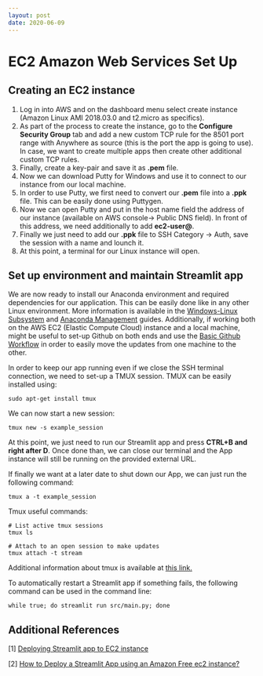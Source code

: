 ```yaml
---
layout: post
date: 2020-06-09
---
```


# EC2 Amazon Web Services Set Up

## Creating an EC2 instance

1. Log in into AWS and on the dashboard menu select create instance (Amazon Linux AMI 2018.03.0 and t2.micro as specifics).
2. As part of the process to create the instance, go to the **Configure Security Group** tab and add a new custom TCP rule for the 8501 port range with Anywhere as source (this is the port the app is going to use). In case, we want to create multiple apps then create other additional custom TCP rules.
3. Finally, create a key-pair and save it as **.pem** file.
4. Now we can download Putty for Windows and use it to connect to our instance from our local machine.
5. In order to use Putty, we first need to convert our **.pem** file into a **.ppk** file. This can be easily done using Puttygen.
6. Now we can open Putty and put in the host name field the address of our instance (available on AWS console-> Public DNS field). In front of this address, we need additionally to add **ec2-user@**.
7. Finally we just need to add our **.ppk** file to SSH Category -> Auth, save the session with a name and lounch it.
8. At this point, a terminal for our Linux instance will open.

## Set up environment and maintain Streamlit app

We are now ready to install our Anaconda environment and required dependencies for our application. This can be easily done like in any other Linux environment. More information is available in the [Windows-Linux Subsystem](https://pierpaolo28.github.io/blog/tips/Windows-Linux-Subsystem/) and [Anaconda Management](https://pierpaolo28.github.io/blog/tips/Anaconda-Management/) guides. Additionally, if working both on the AWS EC2 (Elastic Compute Cloud) instance and a local machine, might be useful to set-up Github on both ends and use the [Basic Github Workflow](https://pierpaolo28.github.io/blog/tips/Basic-Git-Workflow/) in order to easily move the updates from one machine to the other.

In order to keep our app running even if we close the SSH terminal connection, we need to set-up a TMUX session. TMUX can be easily installed using:

```
sudo apt-get install tmux
```

We can now start a new session:

```
tmux new -s example_session
```

At this point, we just need to run our Streamlit app and press **CTRL+B and right after D**. Once done than, we can close our terminal and the App instance will still be running on the provided external URL.

If finally we want at a later date to shut down our App, we can just run the following command:

```
tmux a -t example_session
```

Tmux useful commands:

```
# List active tmux sessions
tmux ls

# Attach to an open session to make updates
tmux attach -t stream
```


Additional information about tmux is available at [this link.](https://danielmiessler.com/study/tmux/#:~:text=Show%20existing%20sessions,shortcut%20ctrl%E2%80%93b%E2%80%93s.)

To automatically restart a Streamlit app if something fails, the following command can be used in the command line:
```
while true; do streamlit run src/main.py; done
```

## Additional References

[1] [Deploying Streamlit app to EC2 instance](https://medium.com/@pokepim/deploying-streamlit-app-to-ec2-instance-7a7edeffbb54)

[2] [How to Deploy a Streamlit App using an Amazon Free ec2 instance?](https://towardsdatascience.com/how-to-deploy-a-streamlit-app-using-an-amazon-free-ec2-instance-416a41f69dc3)
